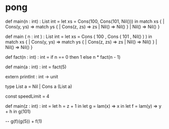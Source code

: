 # pong

def 
  main(n : int) : List int = 
    let 
      xs = 
        Cons(100, Cons(101, Nil())) 
      in 
        match xs { 
          | Cons(y, ys) => 
              match ys { 
                | Cons(z, zs) => zs 
                | Nil() => Nil() 
              } 
          | Nil() => Nil() 
        }


def 
  main
    ( n : int 
    ) : List int = 
      let 
        xs = 
          Cons
            ( 100
            , Cons
              ( 101
              , Nil()
              )
            ) 
        in 
          match xs { 
            | Cons(y, ys) => 
                match ys { 
                  | Cons(z, zs) => zs 
                  | Nil() => Nil() 
                } 
            | Nil() => Nil() 
          }

def 
  fact(n : int) : int = 
    if 
      n == 0 
        then 
          1 
        else 
          n * fact(n - 1) 

def main(a : int) : int = 
  fact(5)


extern
  printInt : int -> unit

type List a
  = Nil
  | Cons a (List a)

const 
  speedLimit = 4

def 
  main(z : int) : int =
   let
     h =
       z + 1
     in
       let 
         g =
           lam(x) => 
             x
         in
           let
             f =
               lam(y) =>
                 y + h
             in
               g(101)

--             g(f)(g(5)) + f(1)
         
